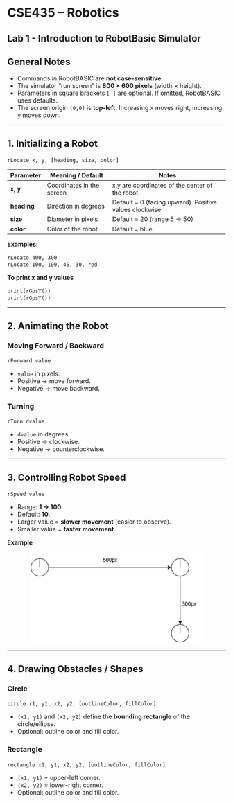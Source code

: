 # CSE435 – Robotics  
## Lab 1 - Introduction to RobotBasic Simulator

## General Notes

- Commands in RobotBASIC are **not case-sensitive**.  
- The simulator “run screen” is **800 × 600 pixels** (width × height).  
- Parameters in square brackets `[ ]` are optional. If omitted, RobotBASIC uses defaults.  
- The screen origin `(0,0)` is **top-left**. Increasing `x` moves right, increasing `y` moves down.  

---

## 1. Initializing a Robot

```basic
rLocate x, y, [heading, size, color]
```

| Parameter | Meaning / Default | Notes |
|-----------|-------------------|-------|
| **x, y** | Coordinates in the screen | x,y are coordinates of the center of the robot |
| **heading** | Direction in degrees | Default = 0 (facing upward). Positive values clockwise |
| **size** | Diameter in pixels | Default = 20 (range 5 → 50) |
| **color** | Color of the robot | Default = blue |

**Examples:**
```basic
rLocate 400, 300
rLocate 100, 100, 45, 30, red
```

**To print x and y values**
```basic
print(rGpsY())
print(rGpsY())
```

---

## 2. Animating the Robot

### Moving Forward / Backward
```basic
rForward value
```
- `value` in pixels.  
- Positive → move forward.  
- Negative → move backward.  

### Turning
```basic
rTurn dvalue
```
- `dvalue` in degrees.  
- Positive → clockwise.  
- Negative → counterclockwise.  

---

## 3. Controlling Robot Speed

```basic
rSpeed value
```

- Range: **1 → 100**.  
- Default: **10**.  
- Larger value = **slower movement** (easier to observe).  
- Smaller value = **faster movement**.  

**Example**  
<p style="text-align: center">
  <img src="assets/example1.1.png" alt="lab1 example" width="400"/>
</p>

---

## 4. Drawing Obstacles / Shapes

### Circle
```basic
circle x1, y1, x2, y2, [outlineColor, fillColor]
```
- `(x1, y1)` and `(x2, y2)` define the **bounding rectangle** of the circle/ellipse.  
- Optional: outline color and fill color.  

### Rectangle
```basic
rectangle x1, y1, x2, y2, [outlineColor, fillColor]
```
- `(x1, y1)` = upper-left corner.  
- `(x2, y2)` = lower-right corner.  
- Optional: outline color and fill color.  
